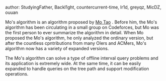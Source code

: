 author: StudyingFather, Backl1ght, countercurrent-time, Ir1d, greyqz, MicDZ, ouuan

Mo's algorithm is an algorithm proposed by [Mo Tao](https://www.zhihu.com/people/mythly) . Before him, the Mo's algorithm has been circulating in a small group on Codeforces, but Mo was the first person to ever summarize the algorithm in detail. When Mo proposed the Mo's algorithm, he only analyzed the ordinary version, but after the countless cpntributions from many OIers and ACMers, Mo's algorithm now has a variety of expanded versions.

The Mo's algorithm can solve a type of offline interval query problems and its application is extremely wide. At the same time, it can be easily expanded to handle queries on the tree path and support modification operations.
